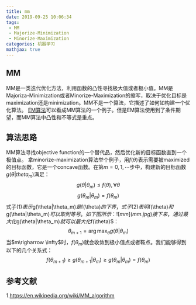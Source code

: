 ```yaml
---
title: mm
date: 2019-09-25 10:06:34
tags:
 - MM
 - Majorize-Minimization
 - Minorize-Maximization
categories: 机器学习
mathjax: true
---
```


## MM
MM是一类迭代优化方法，利用函数的凸性寻找极大值或者极小值。MM是Majoriza-Minimization或者Minorize-Maximization的缩写，取决于优化目标是maximization还是minimization。MM不是一个算法，它描述了如何如构建一个优化算法。
[EM算法](https://mxxhcm.github.io/2019/01/21/expectatin_maximization/)可以看成MM算法的一个例子。但是EM算法使用到了条件期望，而MM算法中凸性和不等式是重点。

## 算法思路
MM算法寻找objective function的一个替代品，然后优化新的目标函数直到一个极值点。
拿minorize-maximization算法举个例子，用$f(\theta)$表示需要被maximized的目标函数，它是一个concave函数。在第$m=0,1,\cdots$步中，构建新的目标函数$g(\theta|theta_m)$满足：
$$g(\theta|\theta_m) \le f(\theta), \forall \theta \tag{1}$$
$$g(\theta_m|\theta_m) = f(\theta_m) \tag{2}$$
式子$(1)表示$g(\theta|\theta_m)$是$f(\theta)$的下界，式子$(2)$表明$f(\theta)$和$g(\theta|\theta_m)$可以取到等号。
如下图所示：
![mm](mm.jpg)
接下来，通过最大化$g(\theta|\theta_m)$就可以最大化$f(\theta)$：
$$\theta_{m+1} = \arg \max_{\theta} g(\theta|\theta_m) \tag{3}$$
当$m\righarrow \infty$时，$f(\theta_m)$就会收敛到极小值点或者鞍点。我们能够得到以下的几个关系式：
$$f(\theta_{m+1}) \ge g(\theta_{m+1}|\theta_m) \ge g(\theta_m|\theta_m)=f(\theta_m) $$


## 参考文献
1.https://en.wikipedia.org/wiki/MM_algorithm
